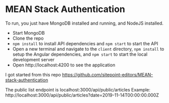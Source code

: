 # MEAN Stack Authentication

To run, you just have MongoDB installed and running, and NodeJS installed.

* Start MongoDB
* Clone the repo
* `npm install` to install API dependencies and `npm start` to start the API
* Open a new terminal and navigate to the `client` directory, `npm install` to setup the Angular dependencies, and `npm start` to start the local development server
* Open http://localhost:4200 to see the application


I got started from this repo https://github.com/sitepoint-editors/MEAN-stack-authentication

The public list endpoint is localhost:3000/api/public/articles
Example: http://localhost:3000/api/public/articles?date=2019-11-14T00:00:00.000Z


